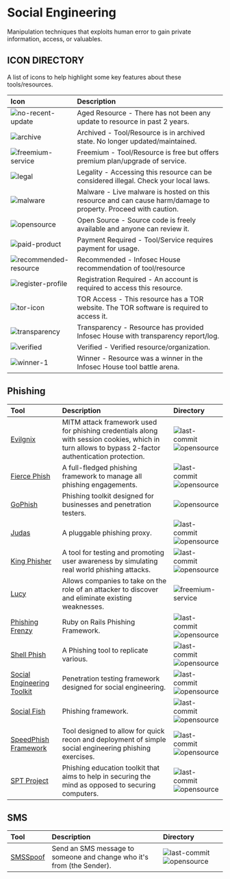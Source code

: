 # Social Engineering

Manipulation techniques that exploits human error to gain private information, access, or valuables.

## ICON DIRECTORY

A list of icons to help highlight some key features about these tools/resources.

| Icon | Description |
| :--- | :--- |
| ![no-recent-update](https://raw.githubusercontent.com/InfosecHouse/InfosecHouse/main/icons/no-recent-update.png) | Aged Resource - There has not been any update to resource in past 2 years. |
| ![archive](https://raw.githubusercontent.com/InfosecHouse/InfosecHouse/main/icons/archive.png) | Archived - Tool/Resource is in archived state. No longer updated/maintained. |
| ![freemium-service](https://raw.githubusercontent.com/InfosecHouse/InfosecHouse/main/icons/freemium-service.png) | Freemium - Tool/Resource is free but offers premium plan/upgrade of service. |
| ![legal](https://raw.githubusercontent.com/InfosecHouse/InfosecHouse/main/icons/legal.png) | Legality - Accessing this resource can be considered illegal. Check your local laws. |
| ![malware](https://raw.githubusercontent.com/InfosecHouse/InfosecHouse/main/icons/malware.png) | Malware - Live malware is hosted on this resource and can cause harm/damage to property. Proceed with caution. |
| ![opensource](https://raw.githubusercontent.com/InfosecHouse/InfosecHouse/main/icons/opensource.png) | Open Source - Source code is freely available and anyone can review it. |
| ![paid-product](https://raw.githubusercontent.com/InfosecHouse/InfosecHouse/main/icons/paid-product.png) | Payment Required - Tool/Service requires payment for usage. |
| ![recommended-resource](https://raw.githubusercontent.com/InfosecHouse/InfosecHouse/main/icons/recommended-resource.png) | Recommended - Infosec House recommendation of tool/resource |
| ![register-profile](https://raw.githubusercontent.com/InfosecHouse/InfosecHouse/main/icons/register-profile.png) | Registration Required - An account is required to access this resource. |
| ![tor-icon](https://raw.githubusercontent.com/InfosecHouse/InfosecHouse/main/icons/tor-icon.png) | TOR Access - This resource has a TOR website. The TOR software is required to access it. |
| ![transparency](https://raw.githubusercontent.com/InfosecHouse/InfosecHouse/main/icons/transparency.png) | Transparency - Resource has provided Infosec House with transparency report/log. |
| ![verified](https://raw.githubusercontent.com/InfosecHouse/InfosecHouse/main/icons/verified.png) | Verified - Verified resource/organization. |
| ![winner-1](https://raw.githubusercontent.com/InfosecHouse/InfosecHouse/main/icons/winner.png) | Winner - Resource was a winner in the Infosec House tool battle arena. |

## Phishing

| Tool | Description | Directory |
| :--- | :--- | :--- |
| [Evilgnix](https://github.com/kgretzky/evilginx2) | MITM attack framework used for phishing credentials along with session cookies, which in turn allows to bypass 2-factor authentication protection. | ![last-commit](https://img.shields.io/github/last-commit/kgretzky/evilginx2) ![opensource](https://raw.githubusercontent.com/InfosecHouse/InfosecHouse/main/icons/opensource.png) |
| [Fierce Phish](https://github.com/Raikia/FiercePhish) | A full-fledged phishing framework to manage all phishing engagements. | ![last-commit](https://img.shields.io/github/last-commit/Raikia/FiercePhish?color=947cb0&style=flat-square) ![opensource](https://raw.githubusercontent.com/InfosecHouse/InfosecHouse/main/icons/opensource.png) |
| [GoPhish](https://getgophish.com/) | Phishing toolkit designed for businesses and penetration testers. | ![opensource](https://raw.githubusercontent.com/InfosecHouse/InfosecHouse/main/icons/opensource.png) |
| [Judas](https://github.com/JonCooperWorks/judas) | A pluggable phishing proxy. | ![last-commit](https://img.shields.io/github/last-commit/JonCooperWorks/judas?color=947cb0&style=flat-square) ![opensource](https://raw.githubusercontent.com/InfosecHouse/InfosecHouse/main/icons/opensource.png) |
| [King Phisher](https://github.com/rsmusllp/king-phisher) | A tool for testing and promoting user awareness by simulating real world phishing attacks. | ![last-commit](https://img.shields.io/github/last-commit/rsmusllp/king-phisher?color=947cb0&style=flat-square) ![opensource](https://raw.githubusercontent.com/InfosecHouse/InfosecHouse/main/icons/opensource.png) |
| [Lucy](https://lucysecurity.com/download/) | Allows companies to take on the role of an attacker to discover and eliminate existing weaknesses. | ![freemium-service](https://raw.githubusercontent.com/InfosecHouse/InfosecHouse/main/icons/freemium-service.png) |
| [Phishing Frenzy](https://github.com/pentestgeek/phishing-frenzy) | Ruby on Rails Phishing Framework. | ![last-commit](https://img.shields.io/github/last-commit/pentestgeek/phishing-frenzy?color=947cb0&style=flat-square) ![opensource](https://raw.githubusercontent.com/InfosecHouse/InfosecHouse/main/icons/opensource.png) |
| [Shell Phish](https://github.com/suljot/shellphish) | A Phishing tool to replicate various. | ![last-commit](https://img.shields.io/github/last-commit/suljot/shellphish?color=947cb0&style=flat-square) ![opensource](https://raw.githubusercontent.com/InfosecHouse/InfosecHouse/main/icons/opensource.png) |
| [Social Engineering Toolkit](https://github.com/trustedsec/social-engineer-toolkit) | Penetration testing framework designed for social engineering. | ![last-commit](https://img.shields.io/github/last-commit/trustedsec/social-engineer-toolkit?color=947cb0&style=flat-square) ![opensource](https://raw.githubusercontent.com/InfosecHouse/InfosecHouse/main/icons/opensource.png) |
| [Social Fish](https://github.com/UndeadSec/SocialFish) | Phishing framework. | ![last-commit](https://img.shields.io/github/last-commit/UndeadSec/SocialFish?color=947cb0&style=flat-square) ![opensource](https://raw.githubusercontent.com/InfosecHouse/InfosecHouse/main/icons/opensource.png) |
| [SpeedPhish Framework](https://github.com/tatanus/SPF) | Tool designed to allow for quick recon and deployment of simple social engineering phishing exercises. | ![last-commit](https://img.shields.io/github/last-commit/tatanus/SPF?color=947cb0&style=flat-square) ![opensource](https://raw.githubusercontent.com/InfosecHouse/InfosecHouse/main/icons/opensource.png) |
| [SPT Project](https://github.com/chris-short/sptoolkit) | Phishing education toolkit that aims to help in securing the mind as opposed to securing computers. | ![last-commit](https://img.shields.io/github/last-commit/chris-short/sptoolkit?color=947cb0&style=flat-square) ![opensource](https://raw.githubusercontent.com/InfosecHouse/InfosecHouse/main/icons/opensource.png) |

## SMS

| Tool | Description | Directory |
| :--- | :--- | :--- |
| [SMSSpoof](https://github.com/vpn/SMSSpoof) | Send an SMS message to someone and change who it's from \(the Sender\). | ![last-commit](https://img.shields.io/github/last-commit/vpn/SMSSpoof?color=947cb0&style=flat-square) ![opensource](https://raw.githubusercontent.com/InfosecHouse/InfosecHouse/main/icons/opensource.png) |

